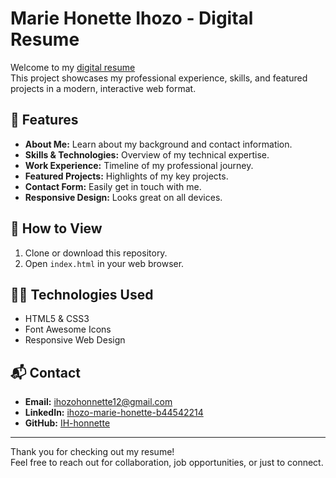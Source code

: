 # Marie Honette Ihozo - Digital Resume

Welcome to my [digital resume](https://ih-honnette.github.io/ALU_Resume_summative/)  
This project showcases my professional experience, skills, and featured projects in a modern, interactive web format.

## 🚀 Features

- **About Me:** Learn about my background and contact information.
- **Skills & Technologies:** Overview of my technical expertise.
- **Work Experience:** Timeline of my professional journey.
- **Featured Projects:** Highlights of my key projects.
- **Contact Form:** Easily get in touch with me.
- **Responsive Design:** Looks great on all devices.

## 📂 How to View

1. Clone or download this repository.
2. Open `index.html` in your web browser.

## 👩‍💻 Technologies Used

- HTML5 & CSS3
- Font Awesome Icons
- Responsive Web Design

## 📬 Contact

- **Email:** ihozohonnette12@gmail.com
- **LinkedIn:** [ihozo-marie-honette-b44542214](https://www.linkedin.com/in/ihozo-marie-honette-b44542214/)
- **GitHub:** [IH-honnette](https://github.com/IH-honnette)

---

Thank you for checking out my resume!  
Feel free to reach out for collaboration, job opportunities, or just to connect.

